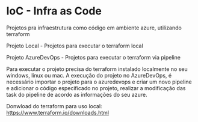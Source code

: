 # IoC - Infra as Code

Projetos pra infraestrutura como código em ambiente azure, utilizando terraform

Projeto Local - Projetos para executar o terraform local

Projeto AzureDevOps - Projetos para executar o terraform via pipeline

Para executar o projeto precisa do terraform instalado localmente no seu windows, linux ou mac. 
A execução do projeto no AzureDevOps, é necessário importar o projeto para o azuredevops e criar um novo pipeline e adicionar o código especificado no projeto, realizar a modificação das task do pipeline de acordo as informações do seu azure.

Donwload do terraform para uso local: https://www.terraform.io/downloads.html

